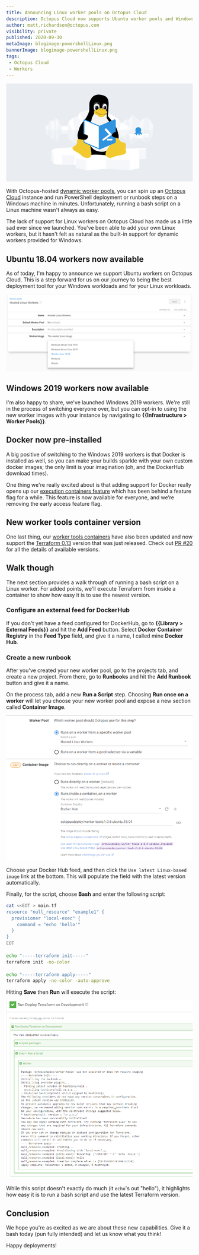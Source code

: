 ```yaml
---
title: Announcing Linux worker pools on Octopus Cloud
description: Octopus Cloud now supports Ubuntu worker pools and Windows 2019 worker pools.
author: matt.richardson@octopus.com
visibility: private
published: 2020-09-30
metaImage: blogimage-powershellLinux.png
bannerImage: blogimage-powershellLinux.png
tags:
 - Octopus Cloud
 - Workers
---
```


![Announcing Linux worker pools on Octopus Cloud](blogimage-powershellLinux.png)

With Octopus-hosted [dynamic worker pools](https://octopus.com/docs/infrastructure/workers/dynamic-worker-pools), you can spin up an [Octopus Cloud](https://octopus.com/pricing/cloud) instance and run PowerShell deployment or runbook steps on a Windows machine in minutes. Unfortunately, running a bash script on a Linux machine wasn't always as easy.

The lack of support for Linux workers on Octopus Cloud has made us a little sad ever since we launched. You've been able to add your own Linux workers, but it hasn't felt as natural as the built-in support for dynamic workers provided for Windows.

## Ubuntu 18.04 workers now available

As of today, I'm happy to announce we support Ubuntu workers on Octopus Cloud. This is a step forward for us on our journey to being the best deployment tool for your Windows workloads and for your Linux workloads.

![Worker Pool Configuration with Ubuntu 18.04 selected](images/worker-pool-configuration.png)

## Windows 2019 workers now available

I'm also happy to share, we've launched Windows 2019 workers. We're still in the process of switching everyone over, but you can opt-in to using the new worker images with your instance by navigating to **{{Infrastructure > Worker Pools}}**.

## Docker now pre-installed

A big positive of switching to the Windows 2019 workers is that Docker is installed as well, so you can make your builds sparkle with your own custom docker images; the only limit is your imagination (oh, and the DockerHub download times).

One thing we're really excited about is that adding support for Docker really opens up our [execution containers feature](https://octopus.com/blog/execution-containers) which has been behind a feature flag for a while. This feature is now available for everyone, and we’re removing the early access feature flag.

## New worker tools container version

One last thing, our [worker tools containers](https://hub.docker.com/r/octopusdeploy/worker-tools) have also been updated and now support the [Terraform 0.13](https://www.hashicorp.com/blog/announcing-hashicorp-terraform-0-13/) version that was just released. Check out [PR #20](https://github.com/OctopusDeploy/WorkerTools/pull/20) for all the details of available versions.

## Walk though

The next section provides a walk through of running a bash script on a Linux worker. For added points, we'll execute Terraform from inside a container to show how easy it is to use the newest version.

### Configure an external feed for DockerHub

If you don't yet have a feed configured for DockerHub, go to **{{Library > External Feeds}}** and hit the **Add Feed** button. Select **Docker Container Registry** in the **Feed Type** field, and give it a name, I called mine **Docker Hub**.

### Create a new runbook

After you've created your new worker pool, go to the projects tab, and create a new project. From there, go to **Runbooks** and hit the **Add Runbook** button and give it a name.

On the process tab, add a new **Run a Script** step. Choosing **Run once on a worker** will let you choose your new worker pool and expose a new section called **Container Image**.

![Runbook step with worker pool and Container Image](images/runbook-step-worker-pool-container.png)

Choose your Docker Hub feed, and then click the `Use latest Linux-based image` link at the bottom. This will populate the field with the latest version automatically.

Finally, for the script, choose **Bash** and enter the following script:

```bash
cat <<EOT > main.tf
resource "null_resource" "example1" {
  provisioner "local-exec" {
    command = "echo 'hello'"
  }
}
EOT

echo "-----terraform init-----"
terraform init -no-color

echo "-----terraform apply-----"
terraform apply -no-color -auto-approve
```

Hitting **Save** then **Run** will execute the script:

![Runbook execution log](images/terraform-run-log.png)

While this script doesn't exactly do much (it `echo`'s out "hello"), it highlights how easy it is to run a bash script and use the latest Terraform version.

## Conclusion

We hope you're as excited as we are about these new capabilities. Give it a bash today (pun fully intended) and let us know what you think!

Happy deployments!

